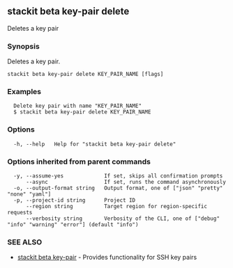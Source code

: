 ## stackit beta key-pair delete

Deletes a key pair

### Synopsis

Deletes a key pair.

```
stackit beta key-pair delete KEY_PAIR_NAME [flags]
```

### Examples

```
  Delete key pair with name "KEY_PAIR_NAME"
  $ stackit beta key-pair delete KEY_PAIR_NAME
```

### Options

```
  -h, --help   Help for "stackit beta key-pair delete"
```

### Options inherited from parent commands

```
  -y, --assume-yes             If set, skips all confirmation prompts
      --async                  If set, runs the command asynchronously
  -o, --output-format string   Output format, one of ["json" "pretty" "none" "yaml"]
  -p, --project-id string      Project ID
      --region string          Target region for region-specific requests
      --verbosity string       Verbosity of the CLI, one of ["debug" "info" "warning" "error"] (default "info")
```

### SEE ALSO

* [stackit beta key-pair](./stackit_beta_key-pair.md)	 - Provides functionality for SSH key pairs

